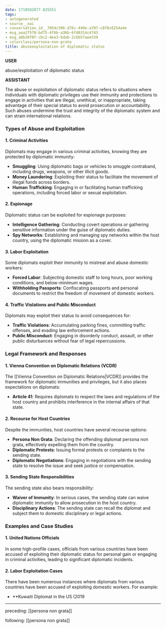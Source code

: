 ```yaml
---
date: 1718582077.825551
tags:
- autogenerated
- source__oai
- conversation_id__7054c396-d76c-449e-a707-c8f8c6254a4e
- msg_aaa2f570-bd75-4f6b-a36b-6fd0314c47d3
- msg_a8b20f0f-cbc2-4ea3-bdab-2cbb57aee539
- colorclass/persona-non-grata
title: abuseexploitation of diplomatic status
---
```


**USER**

abuse/exploitation of diplomatic status


**ASSISTANT**

The abuse or exploitation of diplomatic status refers to situations where individuals with diplomatic privileges use their immunity and protections to engage in activities that are illegal, unethical, or inappropriate, taking advantage of their special status to avoid prosecution or accountability. Such abuses undermine the trust and integrity of the diplomatic system and can strain international relations.

### Types of Abuse and Exploitation

#### 1. **Criminal Activities**

Diplomats may engage in various criminal activities, knowing they are protected by diplomatic immunity:
- **Smuggling**: Using diplomatic bags or vehicles to smuggle contraband, including drugs, weapons, or other illicit goods.
- **Money Laundering**: Exploiting their status to facilitate the movement of illegal funds across borders.
- **Human Trafficking**: Engaging in or facilitating human trafficking operations, including forced labor or sexual exploitation.

#### 2. **Espionage**

Diplomatic status can be exploited for espionage purposes:
- **Intelligence Gathering**: Conducting covert operations or gathering sensitive information under the guise of diplomatic duties.
- **Spy Networks**: Establishing and managing spy networks within the host country, using the diplomatic mission as a cover.

#### 3. **Labor Exploitation**

Some diplomats exploit their immunity to mistreat and abuse domestic workers:
- **Forced Labor**: Subjecting domestic staff to long hours, poor working conditions, and below-minimum wages.
- **Withholding Passports**: Confiscating passports and personal documents to restrict the freedom of movement of domestic workers.

#### 4. **Traffic Violations and Public Misconduct**

Diplomats may exploit their status to avoid consequences for:
- **Traffic Violations**: Accumulating parking fines, committing traffic offenses, and evading law enforcement actions.
- **Public Misconduct**: Engaging in disorderly conduct, assault, or other public disturbances without fear of legal repercussions.

### Legal Framework and Responses

#### 1. **Vienna Convention on Diplomatic Relations (VCDR)**

The [[Vienna Convention on Diplomatic Relations|VCDR]] provides the framework for diplomatic immunities and privileges, but it also places expectations on diplomats:
- **Article 41**: Requires diplomats to respect the laws and regulations of the host country and prohibits interference in the internal affairs of that state.

#### 2. **Recourse for Host Countries**

Despite the immunities, host countries have several recourse options:
- **Persona Non Grata**: Declaring the offending diplomat persona non grata, effectively expelling them from the country.
- **Diplomatic Protests**: Issuing formal protests or complaints to the sending state.
- **Diplomatic Negotiations**: Engaging in negotiations with the sending state to resolve the issue and seek justice or compensation.

#### 3. **Sending State Responsibilities**

The sending state also bears responsibility:
- **Waiver of Immunity**: In serious cases, the sending state can waive diplomatic immunity to allow prosecution in the host country.
- **Disciplinary Actions**: The sending state can recall the diplomat and subject them to domestic disciplinary or legal actions.

### Examples and Case Studies

#### 1. **United Nations Officials**

In some high-profile cases, officials from various countries have been accused of exploiting their diplomatic status for personal gain or engaging in criminal activities, leading to significant diplomatic incidents.

#### 2. **Labor Exploitation Cases**

There have been numerous instances where diplomats from various countries have been accused of exploiting domestic workers. For example:
- **Kuwaiti Diplomat in the US (2019


---

preceding: [[persona non grata]]  


following: [[persona non grata]]